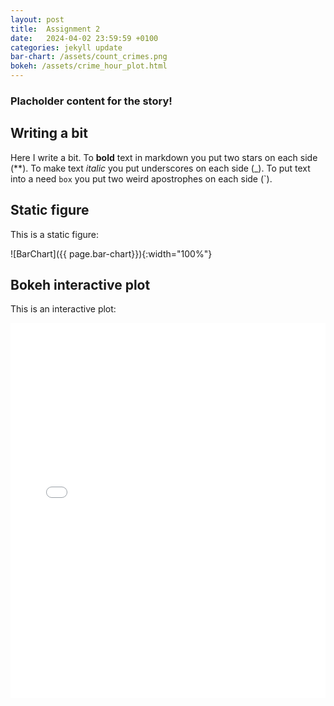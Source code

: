 ```yaml
---
layout: post
title:  Assignment 2
date:   2024-04-02 23:59:59 +0100
categories: jekyll update
bar-chart: /assets/count_crimes.png
bokeh: /assets/crime_hour_plot.html
---
```

### Placholder content for the story!
## Writing a bit

Here I write a bit. To **bold** text in markdown you put two stars on each side (**). To make text _italic_ you put underscores on each side (_). To put text into a need `box` you put two weird apostrophes on each side (`).

## Static figure

This is a static figure:

![BarChart]({{ page.bar-chart}}){:width="100%"}

## Bokeh interactive plot

This is an interactive plot:

<iframe src="{{page.bokeh}}" width="100%" height="600px" frameborder="0">
    Sorry, your browser doesn't support iframes.
</iframe>
